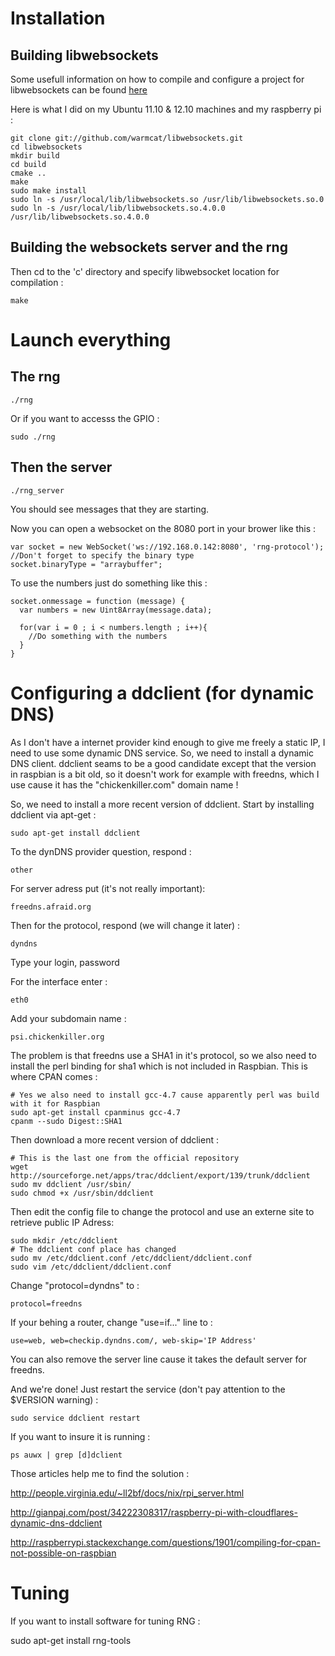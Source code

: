 
# Installation

## Building libwebsockets

Some usefull information on how to compile and configure a project for libwebsockets can be found [here](http://martinsikora.com/libwebsockets-compiling-libraries-and-projects)

Here is what I did on my Ubuntu 11.10 & 12.10 machines and my raspberry pi :

    git clone git://github.com/warmcat/libwebsockets.git
    cd libwebsockets
    mkdir build
    cd build
    cmake ..
    make
    sudo make install
    sudo ln -s /usr/local/lib/libwebsockets.so /usr/lib/libwebsockets.so.0
    sudo ln -s /usr/local/lib/libwebsockets.so.4.0.0 /usr/lib/libwebsockets.so.4.0.0
    
## Building the websockets server and the rng

Then cd to the 'c' directory and specify libwebsocket location for compilation :

    make

# Launch everything

## The rng
    ./rng

Or if you want to accesss the GPIO :

    sudo ./rng

## Then the server

    ./rng_server

You should see messages that they are starting.

Now you can open a websocket on the 8080 port in your brower like this :

    var socket = new WebSocket('ws://192.168.0.142:8080', 'rng-protocol');
    //Don't forget to specify the binary type
    socket.binaryType = "arraybuffer";

To use the numbers just do something like this :

    socket.onmessage = function (message) {
      var numbers = new Uint8Array(message.data);

      for(var i = 0 ; i < numbers.length ; i++){
        //Do something with the numbers
      }
    }

# Configuring a ddclient (for dynamic DNS)

As I don't have a internet provider kind enough to give me freely a static IP, I need to use some dynamic DNS service. So, we need to install a dynamic DNS client.
ddclient seams to be a good candidate except that the version in raspbian is a bit old, so it doesn't work for example with freedns, which I use cause it has the "chickenkiller.com" domain name !

So, we need to install a more recent version of ddclient.
Start by installing ddclient via apt-get :

    sudo apt-get install ddclient

To the dynDNS provider question, respond : 
    
    other

For server adress put (it's not really important):
    
    freedns.afraid.org

Then for the protocol, respond (we will change it later) : 

    dyndns

Type your login, password

For the interface enter :

    eth0

Add your subdomain name :

    psi.chickenkiller.org

The problem is that freedns use a SHA1 in it's protocol, so we also need to install the perl binding for sha1 which is not included in Raspbian. This is where CPAN comes :

    # Yes we also need to install gcc-4.7 cause apparently perl was build with it for Raspbian
    sudo apt-get install cpanminus gcc-4.7
    cpanm --sudo Digest::SHA1

Then download a more recent version of ddclient :

    # This is the last one from the official repository
    wget http://sourceforge.net/apps/trac/ddclient/export/139/trunk/ddclient
    sudo mv ddclient /usr/sbin/
    sudo chmod +x /usr/sbin/ddclient

Then edit the config file to change the protocol and use an externe site to retrieve public IP Adress:

    sudo mkdir /etc/ddclient
    # The ddclient conf place has changed
    sudo mv /etc/ddclient.conf /etc/ddclient/ddclient.conf
    sudo vim /etc/ddclient/ddclient.conf

Change "protocol=dyndns" to :

    protocol=freedns

If your behing a router, change "use=if..." line to :

    use=web, web=checkip.dyndns.com/, web-skip='IP Address'

You can also remove the server line cause it takes the default server for freedns.

And we're done! Just restart the service (don't pay attention to the $VERSION warning) :

    sudo service ddclient restart

If you want to insure it is running :

    ps auwx | grep [d]dclient


Those articles help me to find the solution :

http://people.virginia.edu/~ll2bf/docs/nix/rpi_server.html

http://gianpaj.com/post/34222308317/raspberry-pi-with-cloudflares-dynamic-dns-ddclient

http://raspberrypi.stackexchange.com/questions/1901/compiling-for-cpan-not-possible-on-raspbian

# Tuning

If you want to install software for tuning RNG :

sudo apt-get install rng-tools